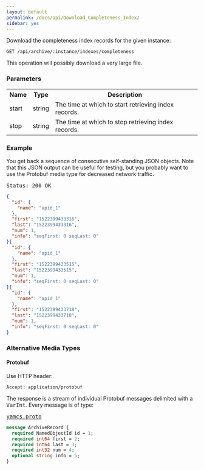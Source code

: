 ```yaml
---
layout: default
permalink: /docs/api/Download_Completeness_Index/
sidebar: yes
---
```


Download the completeness index records for the given instance:

    GET /api/archive/:instance/indexes/completeness

<div class="hint">
This operation will possibly download a very large file.
</div>

### Parameters

<table class="inline">
  <tr>
    <th>Name</th>
    <th>Type</th>
    <th>Description</th>
  </tr>
  <tr>
    <td class="code">start</td>
    <td class="code">string</td>
    <td>The time at which to start retrieving index records.</td>
  </tr>
  <tr>
    <td class="code">stop</td>
    <td class="code">string</td>
    <td>The time at which to stop retrieving index records.</td> 
  </tr>
</table>
    
### Example

You get back a sequence of consecutive self-standing JSON objects. Note that this JSON output can be useful for testing, but you probably want to use the Protobuf media type for decreased network traffic.

<pre class="header">
Status: 200 OK
</pre>

```json
{
  "id": {
    "name": "apid_1"
  },
  "first": "1522399433316",
  "last": "1522399433316",
  "num": 1,
  "info": "seqFirst: 0 seqLast: 0"
}{
  "id": {
    "name": "apid_1"
  },
  "first": "1522399433515",
  "last": "1522399433515",
  "num": 1,
  "info": "seqFirst: 0 seqLast: 0"
}{
  "id": {
    "name": "apid_1"
  },
  "first": "1522399433718",
  "last": "1522399433718",
  "num": 1,
  "info": "seqFirst: 0 seqLast: 0"
}
```

### Alternative Media Types

#### Protobuf

Use HTTP header:

    Accept: application/protobuf

The response is a stream of individual Protobuf messages delimited with a <tt>VarInt</tt>. Every message is of type:

<pre class="r header"><a href="/docs/api/yamcs.proto/">yamcs.proto</a></pre>
```proto
message ArchiveRecord {
  required NamedObjectId id = 1;
  required int64 first = 2;
  required int64 last = 3;
  required int32 num = 4;
  optional string info = 5;
}
```
